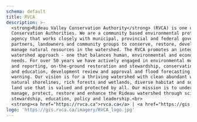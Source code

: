 ```yaml
---
schema: default
title: RVCA
description: >-
  <strong>Rideau Valley Conservation Authority</strong> (RVCA) is one of Ontario's 36
  Conservation Authorities. We are a community based environmental protection
  agency that works closely with municipal, provincial and federal government
  partners, landowners and community groups to conserve, restore, develop and
  manage natural resources in the watershed. The RVCA promotes an integrated
  watershed approach - one that balances human, environmental and economic
  needs. For over 50 years we have actively engaged in environmental monitoring
  and reporting, on-the-ground restoration and stewardship, conservation lands
  and education, development review and approval and flood forecasting and
  warning. Our vision is for a thriving watershed with clean abundant water,
  natural shorelines, rich forests and wetlands, diverse habitat and sustainable
  land use that is valued and protected by all. Our mission is to understand,
  manage, protect, restore and enhance the Rideau watershed through science,
  stewardship, education, policy and leadership.<br>
  <strong><a href="https://rvca.ca">rvca.ca</a> | <a href="https://gis.rvca.ca">gis.rvca.ca</a> | <a href="https://rvcagis.maps.arcgis.com">rvca.arcgis.com</a></strong>
logo: 'https://gis.rvca.ca/imagery/RVCA_logo.jpg'
---
```

